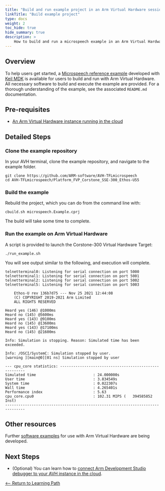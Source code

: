 ```yaml
---
title: "Build and run example project in an Arm Virtual Hardware session in the cloud"
linkTitle: "Build example project"
type: docs
weight: 2
toc_hide: true
hide_summary: true
description: >
    How to build and run a microspeech example in an Arm Virtual Hardware session in the cloud.
---
```

## Overview

To help users get started, a [Microspeech reference example](https://github.com/ARM-software/AVH-TFLmicrospeech) developed with [Keil MDK](https://www2.keil.com/mdk5) is available for users to build and run with Arm Virtual Hardware. All necessary software to build and execute the example are provided. For a thorough understanding of the example, see the associated `README.md` documentation.

## Pre-requisites

* [An Arm Virtual Hardware instance running in the cloud](/iot/aws/launch)

## Detailed Steps

### Clone the example repository

In your AVH terminal, clone the example repository, and navigate to the example folder.
```console
git clone https://github.com/ARM-software/AVH-TFLmicrospeech
cd AVH-TFLmicrospeech/Platform_FVP_Corstone_SSE-300_Ethos-U55
```

### Build the example

Rebuild the project, which you can do from the command line with:
```console
cbuild.sh microspeech.Example.cprj
```
The build will take some time to complete.

### Run the example on Arm Virtual Hardware

A script is provided to launch the Corstone-300 Virtual Hardware Target:
```console
./run_example.sh
```
You will see output similar to the following, and execution will complete.
```
telnetterminal0: Listening for serial connection on port 5000
telnetterminal1: Listening for serial connection on port 5001
telnetterminal2: Listening for serial connection on port 5002
telnetterminal5: Listening for serial connection on port 5003

    Ethos-U rev 136b7d75 --- Nov 25 2021 12:44:08
    (C) COPYRIGHT 2019-2021 Arm Limited
    ALL RIGHTS RESERVED

Heard yes (146) @1000ms
Heard no (145) @5600ms
Heard yes (143) @9100ms
Heard no (145) @13600ms
Heard yes (143) @17100ms
Heard no (145) @21600ms

Info: Simulation is stopping. Reason: Simulated time has been exceeded.

Info: /OSCI/SystemC: Simulation stopped by user.
[warning ][main@0][01 ns] Simulation stopped by user

--- cpu_core statistics: ------------------------------------------------------
Simulated time                          : 24.000000s
User time                               : 3.834549s
System time                             : 0.022307s
Wall time                               : 4.265401s
Performance index                       : 5.63
cpu_core.cpu0                           : 102.31 MIPS (   394585852 Inst)
-------------------------------------------------------------------------------
```
## Other resources

Further [software examples](https://arm-software.github.io/AVH/main/examples/html/index.html) for use with Arm Virtual Hardware are being developed.

## Next Steps

* (Optional) You can learn how to [connect Arm Development Studio debugger to your AVH instance in the cloud](/iot/avh/arm-development-studio).

[<-- Return to Learning Path](/iot/avh/#sections)
